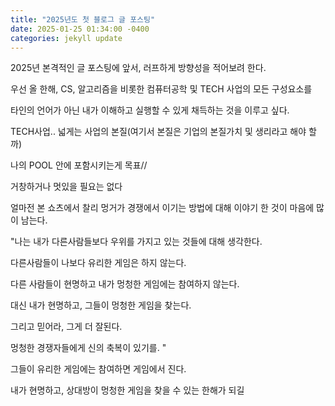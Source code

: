 ```yaml
---
title: "2025년도 첫 블로그 글 포스팅"
date: 2025-01-25 01:34:00 -0400
categories: jekyll update
---
```


2025년 본격적인 글 포스팅에 앞서, 러프하게 방향성을 적어보려 한다.

우선 올 한해, CS, 알고리즘을 비롯한 컴퓨터공학 및 TECH 사업의 모든 구성요소를

타인의 언어가 아닌 내가 이해하고 실행할 수 있게 채득하는 것을 이루고 싶다.

TECH사업.. 넓게는 사업의 본질(여기서 본질은 기업의 본질가치 및 생리라고 해야 할까)

나의 POOL 안에 포함시키는게 목표//

거창하거나 멋있을 필요는 없다

얼마전 본 쇼츠에서 찰리 멍거가 경쟁에서 이기는 방법에 대해 이야기 한 것이 마음에 많이 남는다.

"나는 내가 다른사람들보다 우위를 가지고 있는 것들에 대해 생각한다.

다른사람들이 나보다 유리한 게임은 하지 않는다.

다른 사람들이 현명하고 내가 멍청한 게임에는 참여하지 않는다.

대신 내가 현명하고, 그들이 멍청한 게임을 찾는다.

그리고 믿어라, 그게 더 잘된다.

멍청한 경쟁자들에게 신의 축복이 있기를.
"

그들이 유리한 게임에는 참여하면 게임에서 진다.

내가 현명하고, 상대방이 멍청한 게임을 찾을 수 있는 한해가 되길


